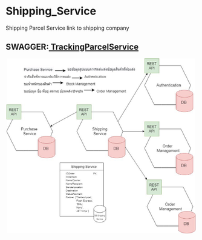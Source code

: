 # Shipping_Service
Shipping Parcel Service link to shipping company
## SWAGGER:<a href="https://app.swaggerhub.com/apis/borrabeer/TrackingParcelService/1.0.0">  TrackingParcelService</a>
<p align="center">
  <img src="diagram.jpg" width="500" title="hover text">
</p>

